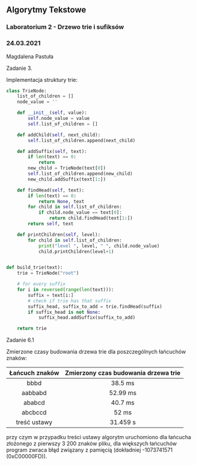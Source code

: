 ## Algorytmy Tekstowe
### Laboratorium 2 - Drzewo trie i sufiksów
### 24.03.2021
Magdalena Pastuła

Zadanie 3.

Implementacja struktury trie:

```Python
class TrieNode:
    list_of_children = []
    node_value = ''

    def __init__(self, value):
        self.node_value = value
        self.list_of_children = []

    def addChild(self, next_child):
        self.list_of_children.append(next_child)

    def addSuffix(self, text):
        if len(text) == 0:
            return
        new_child = TrieNode(text[0])
        self.list_of_children.append(new_child)
        new_child.addSuffix(text[1:])

    def findHead(self, text):
        if len(text) == 0:
            return None, text
        for child in self.list_of_children:
            if child.node_value == text[0]:
                return child.findHead(text[1:])
        return self, text

    def printChildren(self, level):
        for child in self.list_of_children:
            print("level ", level, " ", child.node_value)
            child.printChildren(level+1)


def build_trie(text):
    trie = TrieNode("root")

    # for every suffix
    for i in reversed(range(len(text))):
        suffix = text[i:]
        # check if trie has that suffix
        suffix_head, suffix_to_add = trie.findHead(suffix)
        if suffix_head is not None:
            suffix_head.addSuffix(suffix_to_add)

    return trie
```

Zadanie 6.1

Zmierzone czasy budowania drzewa trie dla poszczególnych łańcuchów znaków:

| Łańcuch znaków | Zmierzony czas budowania drzewa trie |
| :---: | :---: |
| bbbd | 38.5 ms |
| aabbabd| 52.99 ms |
| ababcd | 40.7 ms |
| abcbccd | 52 ms |
| treść ustawy | 31.459 s |

przy czym w przypadku treści ustawy algorytm uruchomiono dla łańcucha złożonego z pierwszy 3 200 znaków pliku, dla większych łańcuchów program zwraca błąd związany z pamięcią (dokładniej -1073741571 (0xC00000FD)).